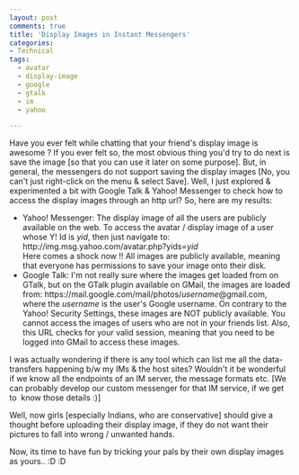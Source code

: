 ```yaml
---
layout: post
comments: true
title: 'Display Images in Instant Messengers'
categories:
- Technical
tags:
  - avatar
  - display-image
  - google
  - gtalk
  - im
  - yahoo

---
```


Have you ever felt while chatting that your friend's display image is awesome ? If you ever felt so, the most obvious thing you'd try to do next is save the image [so that you can use it later on some purpose]. But, in general, the messengers do not support saving the display images [No, you can't just right-click on the menu &amp; select Save]. Well, I just explored &amp; experimented a bit with Google Talk &amp; Yahoo! Messenger to check how to access the display images through an http url? So, here are my results:
<ul>
	<li>Yahoo! Messenger: The display image of all the users are publicly available on the web. To access the avatar / display image of a user whose Y! Id is <em>yid</em>, then just navigate to:
http://img.msg.yahoo.com/avatar.php?yids=<em>yid</em><br>
Here comes a shock now !! All images are publicly available, meaning that everyone has permissions to save your image onto their disk.</li>
	<li>Google Talk: I'm not really sure where the images get loaded from on GTalk, but on the GTalk plugin available on GMail, the images are loaded from: https://mail.google.com/mail/photos/<em>username</em>@gmail.com, where the <em>username </em>is the user's Google username. On contrary to the Yahoo! Security Settings, these images are NOT publicly available. You cannot access the images of users who are not in your friends list. Also, this URL checks for your valid session, meaning that you need to be logged into GMail to access these images.</li>
</ul>
I was actually wondering if there is any tool which can list me all the data-transfers happening b/w my IMs &amp; the host sites? Wouldn't it be wonderful if we know all the endpoints of an IM server, the message formats etc. [We can probably develop our custom messenger for that IM service, if we get to  know those details :)]

Well, now girls [especially Indians, who are conservative] should give a thought before uploading their display image, if they do not want their pictures to fall into wrong / unwanted hands.

Now, its time to have fun by tricking your pals by their own display images as yours.. :D :D
